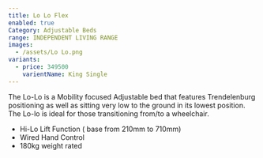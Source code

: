 ```yaml
---
title: Lo Lo Flex
enabled: true
Category: Adjustable Beds
range: INDEPENDENT LIVING RANGE
images:
  - /assets/Lo Lo.png
variants:
  - price: 349500
    varientName: King Single
---
```


The Lo-Lo is a Mobility focused Adjustable bed that features Trendelenburg positioning as well as sitting very low to the ground in its lowest position. The Lo-lo is ideal for those transitioning from/to a wheelchair.
* Hi-Lo Lift Function ( base from 210mm to 710mm)
* Wired Hand Control
* 180kg weight rated